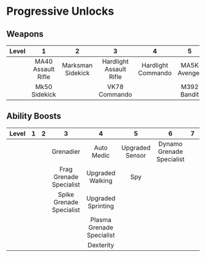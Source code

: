 # Progressive Unlocks

## Weapons

| **Level** |       **1**        |       **2**       |          **3**          |       **4**        |    **5**     |       **6**       | **7** |         **8**          |   **9**    |
| :-------: | :----------------: | :---------------: | :---------------------: | :----------------: | :----------: | :---------------: | :---: | :--------------------: | :--------: |
|           | MA40 Assault Rifle | Marksman Sidekick | Hardlight Assault Rifle | Hardlight Commando | MA5K Avenger | Hardlight Avenger | BR75  | Hardlight Battle Rifle | Bandit Evo |
|           |   Mk50 Sidekick    |                   |      VK78 Commando      |                    | M392 Bandit  |                   |       |                        |            |

## Ability Boosts

| **Level** | **1** | **2** |          **3**           |           **4**           |      **5**      |           **6**           | **7** | **8** | **9** |
| :-------: | :---: | :---: | :----------------------: | :-----------------------: | :-------------: | :-----------------------: | :---: | :---: | :---: |
|           |       |       |        Grenadier         |        Auto Medic         | Upgraded Sensor | Dynamo Grenade Specialist |       |       |       |
|           |       |       | Frag Grenade Specialist  |     Upgraded Walking      |       Spy       |                           |       |       |       |
|           |       |       | Spike Grenade Specialist |    Upgraded Sprinting     |                 |                           |       |       |       |
|           |       |       |                          | Plasma Grenade Specialist |                 |                           |       |       |       |
|           |       |       |                          |         Dexterity         |                 |                           |       |       |       |
